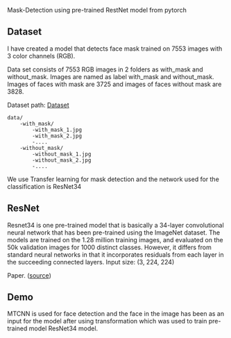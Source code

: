 Mask-Detection using pre-trained RestNet model from pytorch

## Dataset
I have created a model that detects face mask trained on 7553 images with 3 color channels (RGB).

Data set consists of 7553 RGB images in 2 folders as with_mask and without_mask. Images are named as label with_mask and without_mask. Images of faces with mask are 3725 and images of faces without mask are 3828. 


Dataset path: [Dataset](https://www.kaggle.com/datasets/omkargurav/face-mask-dataset)
```
data/
    -with_mask/
        -with_mask_1.jpg
        -with_mask_2.jpg
        -....
    -without_mask/
        -without_mask_1.jpg
        -without_mask_2.jpg
        -....
```
We use Transfer learning for mask detection and the network used for the classification is ResNet34

## ResNet
Resnet34 is one pre-trained model that is basically a 34-layer convolutional neural network that has been pre-trained using the ImageNet dataset. The models are trained on the 1.28 million training images, and evaluated on the 50k validation images for 1000 distinct classes. However, it differs from standard neural networks in that it incorporates residuals from each layer in the succeeding connected layers.
Input size: (3, 224, 224)

Paper. ([source](https://arxiv.org/pdf/1512.03385.pdf))

## Demo

MTCNN is used for face detection and the face in the image has been as an input for the model after using transformation which was used to train pre-trained model ResNet34 model.

